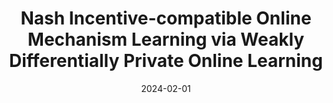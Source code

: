 ---
title: 'Nash Incentive-compatible Online Mechanism Learning via Weakly Differentially Private Online Learning'
excerpt: '**Joon Suk Huh**\*, Kirthevasan Kandasamy, *Under review*, 2024.'
collection: publications
date: 2024-02-01
---